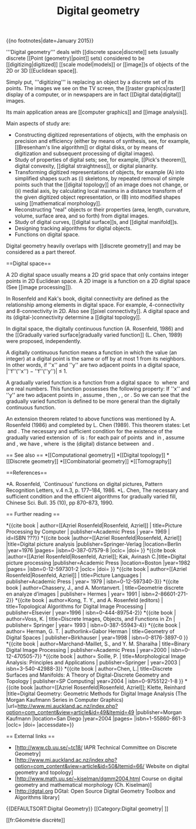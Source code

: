 ﻿---
lastrevid: 643786385
pageid: 386413
canonicalurl: http://en.wikipedia.org/wiki/Digital_geometry
title: Digital geometry
editurl: http://en.wikipedia.org/w/index.php?title=Digital_geometry&action=edit
length: 7211
contentmodel: wikitext
pagelanguage: en
touched: 2015-02-14T13:05:20Z
ns: 0
fullurl: http://en.wikipedia.org/wiki/Digital_geometry
---

{{no footnotes|date=January 2015}}

'''Digital geometry''' deals with [[discrete space|discrete]] sets (usually discrete [[Point (geometry)|point]] sets) considered to be [[digitizing|digitized]] [[scale model|models]] or [[image]]s of objects of the 2D or 3D [[Euclidean space]].

Simply put, '''digitizing''' is replacing an object by a discrete set of its points. The images we see on the TV screen, the [[raster graphics|raster]] display of a computer, or in newspapers are in fact [[Digital data|digital]] images.

Its main application areas are [[computer graphics]] and [[image analysis]].

Main aspects of study are:
* Constructing digitized representations of objects, with the emphasis on precision and efficiency (either by means of synthesis, see, for example, [[Bresenham's line algorithm]] or digital disks, or by means of digitization and subsequent processing of digital images).
* Study of properties of digital sets; see, for example, [[Pick's theorem]], digital convexity, [[digital straightness]], or digital planarity.
* Transforming digitized representations of objects, for example (A) into simplified shapes such as (i) skeletons, by repeated removal of simple points such that the [[digital topology]] of an image does not change, or (ii) medial axis, by calculating local maxima in a distance transform of the given digitized object representation, or (B) into modified shapes using [[mathematical morphology]].
* Reconstructing "real" objects or their properties (area, length, curvature, volume, surface area, and so forth) from digital images.
* Study of digital curves, [[digital surface]]s, and [[digital manifold]]s.
* Designing tracking algorithms for digital objects.
* Functions on digital space.

Digital geometry heavily overlaps with [[discrete geometry]] and may be considered as a part thereof.

==Digital space==

A 2D digital space usually means a 2D grid space that only contains integer points in 2D Euclidean space.  A 2D image is a function on a 2D digital space (See [[image processing]]).

In Rosenfeld and Kak's book, digital connectivity are defined as the relationship among elements in digital space. For example, 4-connectivity and 8-connectivity in 2D. Also see [[pixel connectivity]]. A digital space and its (digital-)connectivity determine a [[digital topology]].

In digital space, the digitally continuous function (A. Rosenfeld, 1986) and the [[Gradually varied surface|gradually varied function]] (L. Chen, 1989) were proposed, independently.

A digitally continuous function means a function in which the value (an integer) at a digital point is the same or off by at most 1 from its neighbors. In other words, if ''x''  and ''y'' are two adjacent points in a digital space, |''f''(''x'')&nbsp;&minus;&nbsp;''f''(''y'')|&nbsp;≤&nbsp;1.

A gradually varied function is a function from a digital space  <math>\Sigma</math> to <math>\{ A_1, \dots,A_m \}</math> where <math>  A_1< \cdots <A_m </math> and <math> A_i</math> are real numbers. This function possesses the following property:  If ''x'' and ''y'' are two adjacent points in <math>\Sigma</math>, assume <math>f(x)=A_i</math>, then <math>f(y)=A_{i}</math>,  <math>f(x)=A_{i+1}</math>, or <math>A_{i-1}</math>.  So we can see that the gradually varied function is defined to be more general than the digitally continuous function.

An extension theorem related to above functions was mentioned by A. Rosenfeld (1986) and completed by L. Chen (1989). This theorem states: Let <math>D \subset \Sigma</math> and <math>f: D\rightarrow  \{ A_1, \dots,A_m \}</math>. The necessary and sufficient condition for the existence of the gradually varied extension <math>F</math> of <math>f</math> is : for each pair of points <math>x</math> and <math>y</math> in <math>D</math>, assume <math>f(x)=A_i</math> and <math>f(y)=A_j</math>, we have <math>|i-j|\le d(x,y)</math>, where <math>d(x,y)</math> is the (digital) distance between <math>x</math> and <math>y</math>.

== See also ==
*[[Computational geometry]]
*[[Digital topology]]
*[[Discrete geometry]]
*[[Combinatorial geometry]]
*[[Tomography]]

==References==

*A. Rosenfeld, `Continuous' functions on digital pictures, Pattern Recognition Letters, v.4 n.3, p.&nbsp;177–184, 1986.
*L. Chen, The necessary and sufficient condition and the efficient algorithms for gradually varied fill, Chinese Sci. Bull. 35 (10), pp 870–873, 1990.

== Further reading ==

*{{cite book | author=[[Azriel Rosenfeld|Rosenfeld, Azriel]] | title=Picture Processing by Computer | publisher=Academic Press | year= 1969 | id=ISBN ???}}
*{{cite book |author=[[Azriel Rosenfeld|Rosenfeld, Azriel]] |title=Digital picture analysis |publisher=Springer-Verlag |location=Berlin |year=1976 |pages= |isbn=0-387-07579-8 |oclc= |doi= }}
*{{cite book |author=[[Azriel Rosenfeld|Rosenfeld, Azriel]]; Kak, Avinash C.|title=Digital picture processing |publisher=Academic Press |location=Boston |year=1982 |pages= |isbn=0-12-597301-2 |oclc= |doi= }}
*{{cite book | author=[[Azriel Rosenfeld|Rosenfeld, Azriel]] | title=Picture Languages | publisher=Academic Press | year= 1979 | isbn=0-12-597340-3}}
*{{cite book | author=Chassery, J., and A. Montanvert. | title=Geometrie discrete en analyze d’images | publisher= Hermes | year= 1991 | isbn=2-86601-271-2}}
*{{cite book | author=Kong, T. Y., and A. Rosenfeld (editors) | title=Topological Algorithms for Digital Image Processing | publisher=Elsevier | year=1996 | isbn=0-444-89754-2}}
*{{cite book | author=Voss, K. | title=Discrete Images, Objects, and Functions in Zn | publisher= Springer | year= 1993 | isbn=0-387-55943-4}}
*{{cite book | author= Herman, G. T. | authorlink=Gabor Herman | title=Geometry of Digital Spaces | publisher=Birkhauser | year=1998 | isbn=0-8176-3897-0 }}
*{{cite book | author=Marchand-Maillet, S., and Y. M. Sharaiha | title=Binary Digital Image Processing | publisher=Academic Press | year=2000 | isbn=0-12-470505-7}}
*{{cite book | author= Soille, P. | title=Morphological Image Analysis: Principles and Applications | publisher=Springer | year=2003 | isbn=3-540-42988-3}}
*{{cite book | author=Chen, L.| title=Discrete Surfaces and Manifolds: A Theory of Digital-Discrete Geometry and Topology | publisher=SP Computing| year=2004 | isbn=0-9755122-1-8 }}
*{{cite book |author=[[Azriel Rosenfeld|Rosenfeld, Azriel]]; Klette, Reinhard |title=Digital Geometry: Geometric Methods for Digital Image Analysis (The Morgan Kaufmann Series in Computer Graphics)  |url=http://www.mi.auckland.ac.nz/index.php?option=com_content&view=article&id=49&Itemid=49 |publisher=Morgan Kaufmann |location=San Diego |year=2004 |pages= |isbn=1-55860-861-3 |oclc= |doi= |accessdate=}}

== External links ==
* [http://www.cb.uu.se/~tc18/ IAPR Technical Committee on Discrete Geometry]
* [http://www.mi.auckland.ac.nz/index.php?option=com_content&view=article&id=50&Itemid=66/ Website on digital geometry and topology]
* [http://www.math.uu.se/~kiselman/dgmm2004.html Course on digital geometry and mathematical morphology (Ch. Kiselman)]
* [http://dgtal.org DGtal: Open Source  Digital Geometry Toolbox and Algorithms library]

{{DEFAULTSORT:Digital Geometry}}
[[Category:Digital geometry| ]]

[[fr:Géométrie discrète]]